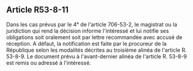 Article R53-8-11
----
Dans les cas prévus par le 4° de l'article 706-53-2, le magistrat ou la
juridiction qui rend la décision informe l'intéressé et lui notifie ses
obligations soit oralement soit par lettre recommandée avec accusé de réception.
A défaut, la notification est faite par le procureur de la République selon les
modalités décrites au troisième alinéa de l'article R. 53-8-9. Le document prévu
à l'avant-dernier alinéa de l'article R. 53-8-9 est remis ou adressé à
l'intéressé.
